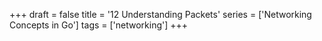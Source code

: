 +++
draft = false
title = '12 Understanding Packets'
series = ['Networking Concepts in Go']
tags = ['networking']
+++